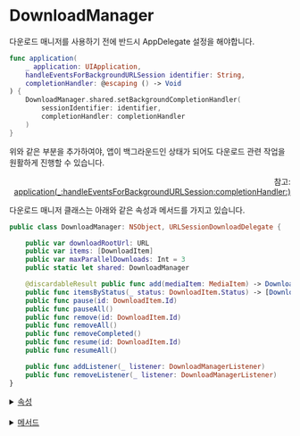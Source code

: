 # DownloadManager

다운로드 매니저를 사용하기 전에 반드시 AppDelegate 설정을 해야합니다. 
```swift
func application(
    _ application: UIApplication,
    handleEventsForBackgroundURLSession identifier: String,
    completionHandler: @escaping () -> Void
) {
    DownloadManager.shared.setBackgroundCompletionHandler(
        sessionIdentifier: identifier,
        completionHandler: completionHandler
    )
}
```
위와 같은 부분을 추가하여야, 앱이 백그라운드인 상태가 되어도 다운로드 관련 작업을 원활하게 진행할 수 있습니다.
<div align="right">
참고: <a href="https://developer.apple.com/documentation/uikit/uiapplicationdelegate/1622941-application">application(_:handleEventsForBackgroundURLSession:completionHandler:)</a>
</div>

다운로드 매니저 클래스는 아래와 같은 속성과 메서드를 가지고 있습니다.

```swift
public class DownloadManager: NSObject, URLSessionDownloadDelegate {

    public var downloadRootUrl: URL
    public var items: [DownloadItem]
    public var maxParallelDownloads: Int = 3
    public static let shared: DownloadManager

    @discardableResult public func add(mediaItem: MediaItem) -> DownloadItem.Id
    public func itemsByStatus(_ status: DownloadItem.Status) -> [DownloadItem]
    public func pause(id: DownloadItem.Id)
    public func pauseAll()
    public func remove(id: DownloadItem.Id)
    public func removeAll()
    public func removeCompleted()
    public func resume(id: DownloadItem.Id)
    public func resumeAll()

    public func addListener(_ listener: DownloadManagerListener)
    public func removeListener(_ listener: DownloadManagerListener)
}
```

<details>
<summary>
    <a href="./details.md#메서드">속성</a>
</summary>

- [var downloadRootUrl: URL](./details.md#downloadrooturl)

- [var items: [DownloadItem]](./details.md#items)

- [var maxParallelDownloads: Int](./details.md#maxparalleldownloads)

- [static let shared: DownloadManager](./details.md#shared)

</details>
<br>

<details>
<summary>
    <a href="./details.md#메서드">메서드</a>
</summary>

- [func add(mediaItem: MediaItem) -> DownloadItem.Id](./details.md#addmediaitem)

- [func itemsByStatus(_ status: DownloadItem.Status) -> [DownloadItem]](./details.md#items)

- [func pause(id: DownloadItem.Id)](./details.md#pauseid)

- [func pauseAll()](./details.md#pauseall)

- [func remove(id: DownloadItem.Id)](./details.md#removeid)

- [func removeAll()](./details.md#removeall)

- [func removeCompleted()](./details.md#removecompleted)

- [func resume(id: DownloadItem.Id)](./details.md#resumeid)

- [func resumeAll()](./details.md#resumeall)

- [func addListener(_ listener: DownloadManagerListener)](./details.md#addlistener_)

- [func removeListener(_ listener: DownloadManagerListener)](./details.md#removelistener_)

</details>
<br>
